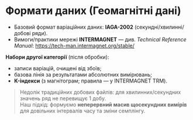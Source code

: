 # Формати даних (Геомагнітні дані)

- Базовий формат варіаційних даних: **IAGA-2002** (секундні/хвилинні/добові ряди).
- Вимоги/практики мережі **INTERMAGNET** — див. _Technical Reference Manual_: <https://tech-man.intermagnet.org/stable/>

**Набори другої категорії** (після обробки):

- записи варіацій, очищені від збоїв;
- базова лінія за результатами абсолютних вимірювань;
- **K-індекси** (з магнітограм; правила — у INTERMAGNET TRM).

> Недолік традиційних добових файлів: для хвилинних/секундних значень ряд не перевищує 1 добу.  
> Наш підхід: формуємо **неперервний масив щосекундних вимірів** для довільних інтервалів часу та зміни семплінгу.
